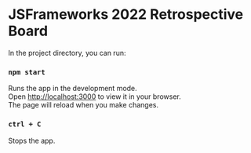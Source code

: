 # JSFrameworks 2022 Retrospective Board

In the project directory, you can run:
### `npm start`

Runs the app in the development mode.\
Open [http://localhost:3000](http://localhost:3000) to view it in your browser.\
The page will reload when you make changes.

### `ctrl + C`

Stops the app.
